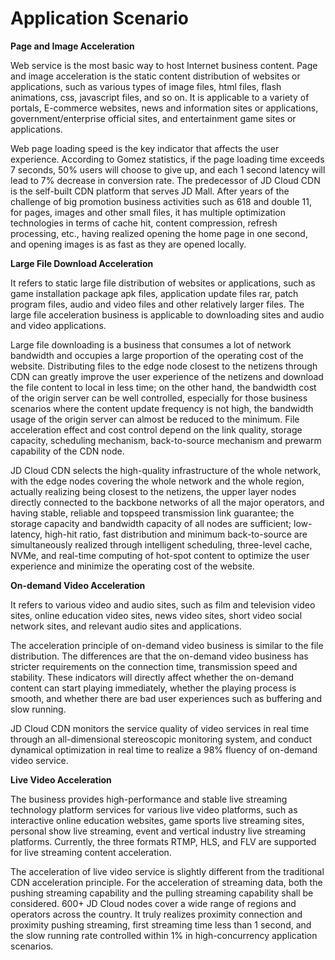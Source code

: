 # **Application Scenario**

**Page and Image Acceleration**

Web service is the most basic way to host Internet business content. Page and image acceleration is the static content distribution of websites or applications, such as various types of image files, html files, flash animations, css, javascript files, and so on. It is applicable to a variety of portals, E-commerce websites, news and information sites or applications, government/enterprise official sites, and entertainment game sites or applications.

Web page loading speed is the key indicator that affects the user experience. According to Gomez statistics, if the page loading time exceeds 7 seconds, 50% users will choose to give up, and each 1 second latency will lead to 7% decrease in conversion rate. The predecessor of JD Cloud CDN is the self-built CDN platform that serves JD Mall. After years of the challenge of big promotion business activities such as 618 and double 11, for pages, images and other small files, it has multiple optimization technologies in terms of cache hit, content compression, refresh processing, etc., having realized opening the home page in one second, and opening images is as fast as they are opened locally.

**Large File Download Acceleration**

It refers to static large file distribution of websites or applications, such as game installation package apk files, application update files rar, patch program files, audio and video files and other relatively larger files. The large file acceleration business is applicable to downloading sites and audio and video applications.

Large file downloading is a business that consumes a lot of network bandwidth and occupies a large proportion of the operating cost of the website. Distributing files to the edge node closest to the netizens through CDN can greatly improve the user experience of the netizens and download the file content to local in less time; on the other hand, the bandwidth cost of the origin server can be well controlled, especially for those business scenarios where the content update frequency is not high, the bandwidth usage of the origin server can almost be reduced to the minimum. File acceleration effect and cost control depend on the link quality, storage capacity, scheduling mechanism, back-to-source mechanism and prewarm capability of the CDN node.

JD Cloud CDN selects the high-quality infrastructure of the whole network, with the edge nodes covering the whole network and the whole region, actually realizing being closest to the netizens, the upper layer nodes directly connected to the backbone networks of all the major operators, and having stable, reliable and topspeed transmission link guarantee; the storage capacity and bandwidth capacity of all nodes are sufficient; low-latency, high-hit ratio, fast distribution and minimum back-to-source are simultaneously realized through intelligent scheduling, three-level cache, NVMe, and real-time computing of hot-spot content to optimize the user experience and minimize the operating cost of the website.

**On-demand Video Acceleration**

It refers to various video and audio sites, such as film and television video sites, online education video sites, news video sites, short video social network sites, and relevant audio sites and applications.

The acceleration principle of on-demand video business is similar to the file distribution. The differences are that the on-demand video business has stricter requirements on the connection time, transmission speed and stability. These indicators will directly affect whether the on-demand content can start playing immediately, whether the playing process is smooth, and whether there are bad user experiences such as buffering and slow running.

JD Cloud CDN monitors the service quality of video services in real time through an all-dimensional stereoscopic monitoring system, and conduct dynamical optimization in real time to realize a 98% fluency of on-demand video service.

**Live Video Acceleration**

The business provides high-performance and stable live streaming technology platform services for various live video platforms, such as interactive online education websites, game sports live streaming sites, personal show live streaming, event and vertical industry live streaming platforms. Currently, the three formats RTMP, HLS, and FLV are supported for live streaming content acceleration.

The acceleration of live video service is slightly different from the traditional CDN acceleration principle. For the acceleration of streaming data, both the pushing streaming capability and the pulling streaming capability shall be considered. 600+ JD Cloud nodes cover a wide range of regions and operators across the country. It truly realizes proximity connection and proximity pushing streaming, first streaming time less than 1 second, and the slow running rate controlled within 1% in high-concurrency application scenarios.